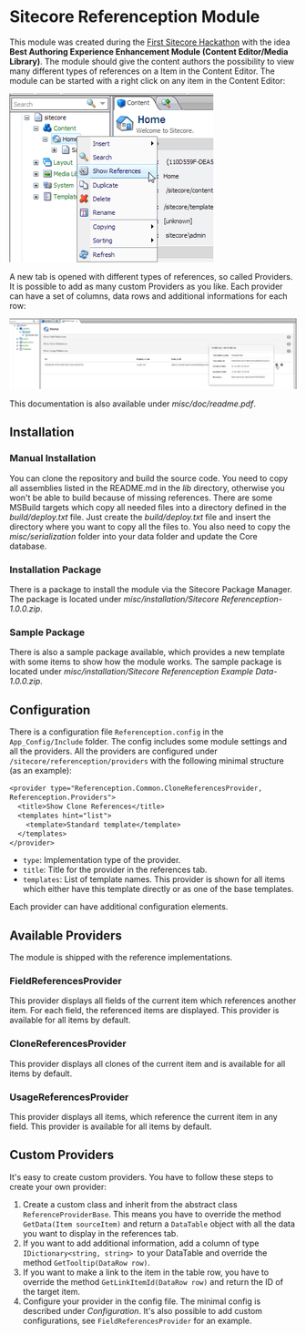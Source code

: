 # Sitecore Referenception Module

This module was created during the [First Sitecore Hackathon](http://sitecorehackathon.org/first-ever-sitecore-hackathon/) with the idea **Best Authoring Experience Enhancement Module (Content Editor/Media Library)**. The module should give the content authors the possibility to view many different types of references on a Item in the Content Editor. The module can be started with a right click on any item in the Content Editor:

![](misc/doc/referenception_contextmenu.png)

A new tab is opened with different types of references, so called Providers. It is possible to add as many custom Providers as you like. Each provider can have a set of columns, data rows and additional informations for each row:

![](misc/doc/referenception_tab.png)

This documentation is also available under *misc/doc/readme.pdf*.

## Installation
### Manual Installation
You can clone the repository and build the source code. You need to copy all assemblies listed in the README.md in the *lib* directory, otherwise you won't be able to build because of missing references. There are some MSBuild targets which copy all needed files into a directory defined in the *build/deploy.txt* file. Just create the *build/deploy.txt* file and insert the directory where you want to copy all the files to. You also need to copy the *misc/serialization* folder into your data folder and update the Core database.

### Installation Package
There is a package to install the module via the Sitecore Package Manager. The package is located under *misc/installation/Sitecore Referenception-1.0.0.zip*.

### Sample Package
There is also a sample package available, which provides a new template with some items to show how the module works. The sample package is located under *misc/installation/Sitecore Referenception Example Data-1.0.0.zip*.

## Configuration
There is a configuration file `Referenception.config` in the `App_Config/Include` folder. The config includes some module settings and all the providers. All the providers are configured under `/sitecore/referenception/providers` with the following minimal structure (as an example):
    
    <provider type="Referenception.Common.CloneReferencesProvider, Referenception.Providers">
      <title>Show Clone References</title>
      <templates hint="list">
        <template>Standard template</template>
      </templates>
    </provider>

- `type`: Implementation type of the provider.
- `title`: Title for the provider in the references tab.
- `templates`: List of template names. This provider is shown for all items which either have this template directly or as one of the base templates.

Each provider can have additional configuration elements.

## Available Providers
The module is shipped with the reference implementations.

### FieldReferencesProvider
This provider displays all fields of the current item which references another item. For each field, the referenced items are displayed. This provider is available for all items by default.

### CloneReferencesProvider
This provider displays all clones of the current item and is available for all items by default.

### UsageReferencesProvider
This provider displays all items, which reference the current item in any field. This provider is available for all items by default.

## Custom Providers
It's easy to create custom providers. You have to follow these steps to create your own provider:

1. Create a custom class and inherit from the abstract class `ReferenceProviderBase`. This means you have to override the method `GetData(Item sourceItem)` and return a `DataTable` object with all the data you want to display in the references tab.
2. If you want to add additional information, add a column of type `IDictionary<string, string> `to your DataTable and override the method `GetTooltip(DataRow row)`.
3. If you want to make a link to the item in the table row, you have to override the method `GetLinkItemId(DataRow row)` and return the ID of the target item.
4. Configure your provider in the config file. The minimal config is described under *Configuration*. It's also possible to add custom configurations, see `FieldReferencesProvider` for an example.
